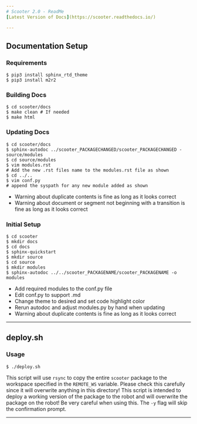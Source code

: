 ```yaml
---
# Scooter 2.0 - ReadMe
[Latest Version of Docs](https://scooter.readthedocs.io/)

--- 
```


## Documentation Setup

### Requirements
```shell
$ pip3 install sphinx_rtd_theme
$ pip3 install m2r2
```

### Building Docs
```shell
$ cd scooter/docs
$ make clean # If needed
$ make html
```

### Updating Docs
```shell
$ cd scooter/docs
$ sphinx-autodoc ../scooter_PACKAGECHANGED/scooter_PACKAGECHANGED - source/modules
$ cd source/modules
$ vim modules.rst
# Add the new .rst files name to the modules.rst file as shown
$ cd ../..
$ vim conf.py
# append the syspath for any new module added as shown
```

* Warning about duplicate contents is fine as long as it looks correct
* Warning about document or segment not beginning with a transition is fine as long as it looks correct

### Initial Setup
```shell
$ cd scooter
$ mkdir docs
$ cd docs
$ sphinx-quickstart
$ mkdir source
$ cd source
$ mkdir modules
$ sphinx-autodoc ../../scooter_PACKAGENAME/scooter_PACKAGENAME -o modules
```
* Add required modules to the conf.py file
* Edit conf.py to support .md
* Change theme to desired and set code highlight color
* Rerun autodoc and adjust modules.py by hand when updating
* Warning about duplicate contents is fine as long as it looks correct

---
## deploy.sh

### Usage
```shell
$ ./deploy.sh
```

This script will use `rsync` to copy the entire `scooter` package to the workspace specified in the `REMOTE_WS` variable. Please check this carefully since it will overwrite anything in this directory! This script is intended to deploy a working version of the package to the robot and will overwrite the package on the robot! Be very careful when using this. The `-y` flag will skip the confirmation prompt.

---
